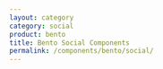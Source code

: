 ```yaml
---
layout: category
category: social
product: bento
title: Bento Social Components
permalink: /components/bento/social/
---
```


